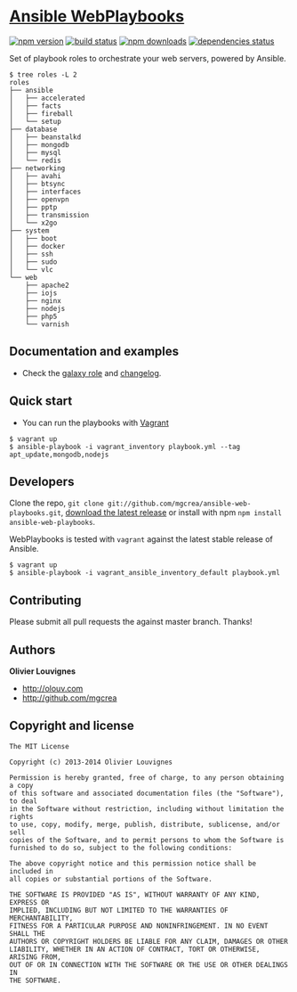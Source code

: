 # [Ansible WebPlaybooks](https://galaxy.ansible.com/list#/roles/441)
[![npm version](https://img.shields.io/npm/v/ansible-web-playbooks.svg?style=flat)](https://www.npmjs.com/package/ansible-web-playbooks) [![build status](http://img.shields.io/travis/mgcrea/ansible-web-playbooks/master.svg?style=flat)](http://travis-ci.org/mgcrea/ansible-web-playbooks) [![npm downloads](https://img.shields.io/npm/dm/ansible-web-playbooks.svg?style=flat)](https://www.npmjs.com/package/ansible-web-playbooks) [![dependencies status](http://img.shields.io/david/mgcrea/ansible-web-playbooks.svg?style=flat)](https://david-dm.org/mgcrea/ansible-web-playbooks)

Set of playbook roles to orchestrate your web servers, powered by Ansible.

>
```
$ tree roles -L 2
roles
├── ansible
│   ├── accelerated
│   ├── facts
│   ├── fireball
│   └── setup
├── database
│   ├── beanstalkd
│   ├── mongodb
│   ├── mysql
│   └── redis
├── networking
│   ├── avahi
│   ├── btsync
│   ├── interfaces
│   ├── openvpn
│   ├── pptp
│   ├── transmission
│   └── x2go
├── system
│   ├── boot
│   ├── docker
│   ├── ssh
│   ├── sudo
│   └── vlc
└── web
    ├── apache2
    ├── iojs
    ├── nginx
    ├── nodejs
    ├── php5
    └── varnish
```


## Documentation and examples

+ Check the [galaxy role](https://galaxy.ansible.com/list#/roles/441) and [changelog](https://github.com/mgcrea/ansible-web-playbooks/releases).


## Quick start

+ You can run the playbooks with [Vagrant](http://www.vagrantup.com/)

>
    $ vagrant up
    $ ansible-playbook -i vagrant_inventory playbook.yml --tag apt_update,mongodb,nodejs


## Developers

Clone the repo, `git clone git://github.com/mgcrea/ansible-web-playbooks.git`, [download the latest release](https://github.com/mgcrea/ansible-web-playbooks/zipball/master) or install with npm `npm install ansible-web-playbooks`.

WebPlaybooks is tested with `vagrant` against the latest stable release of Ansible.

>
    $ vagrant up
    $ ansible-playbook -i vagrant_ansible_inventory_default playbook.yml


## Contributing

Please submit all pull requests the against master branch. Thanks!


## Authors

**Olivier Louvignes**

+ http://olouv.com
+ http://github.com/mgcrea


## Copyright and license

    The MIT License

    Copyright (c) 2013-2014 Olivier Louvignes

    Permission is hereby granted, free of charge, to any person obtaining a copy
    of this software and associated documentation files (the "Software"), to deal
    in the Software without restriction, including without limitation the rights
    to use, copy, modify, merge, publish, distribute, sublicense, and/or sell
    copies of the Software, and to permit persons to whom the Software is
    furnished to do so, subject to the following conditions:

    The above copyright notice and this permission notice shall be included in
    all copies or substantial portions of the Software.

    THE SOFTWARE IS PROVIDED "AS IS", WITHOUT WARRANTY OF ANY KIND, EXPRESS OR
    IMPLIED, INCLUDING BUT NOT LIMITED TO THE WARRANTIES OF MERCHANTABILITY,
    FITNESS FOR A PARTICULAR PURPOSE AND NONINFRINGEMENT. IN NO EVENT SHALL THE
    AUTHORS OR COPYRIGHT HOLDERS BE LIABLE FOR ANY CLAIM, DAMAGES OR OTHER
    LIABILITY, WHETHER IN AN ACTION OF CONTRACT, TORT OR OTHERWISE, ARISING FROM,
    OUT OF OR IN CONNECTION WITH THE SOFTWARE OR THE USE OR OTHER DEALINGS IN
    THE SOFTWARE.
